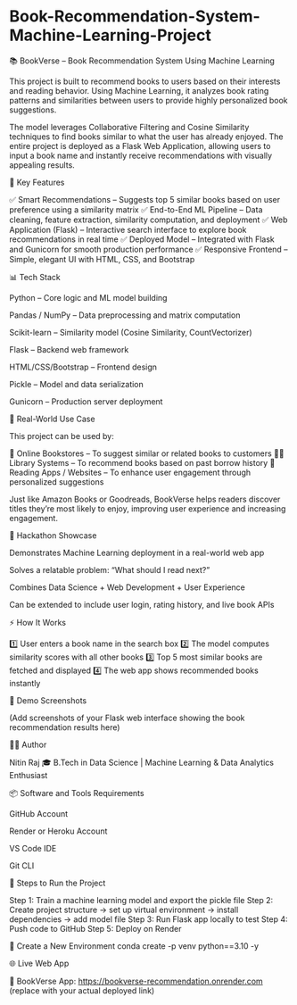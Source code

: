 # Book-Recommendation-System-Machine-Learning-Project
📚 BookVerse – Book Recommendation System Using Machine Learning

This project is built to recommend books to users based on their interests and reading behavior. Using Machine Learning, it analyzes book rating patterns and similarities between users to provide highly personalized book suggestions.

The model leverages Collaborative Filtering and Cosine Similarity techniques to find books similar to what the user has already enjoyed. The entire project is deployed as a Flask Web Application, allowing users to input a book name and instantly receive recommendations with visually appealing results.

🔑 Key Features

✅ Smart Recommendations – Suggests top 5 similar books based on user preference using a similarity matrix
✅ End-to-End ML Pipeline – Data cleaning, feature extraction, similarity computation, and deployment
✅ Web Application (Flask) – Interactive search interface to explore book recommendations in real time
✅ Deployed Model – Integrated with Flask and Gunicorn for smooth production performance
✅ Responsive Frontend – Simple, elegant UI with HTML, CSS, and Bootstrap

📊 Tech Stack

Python – Core logic and ML model building

Pandas / NumPy – Data preprocessing and matrix computation

Scikit-learn – Similarity model (Cosine Similarity, CountVectorizer)

Flask – Backend web framework

HTML/CSS/Bootstrap – Frontend design

Pickle – Model and data serialization

Gunicorn – Production server deployment

🎯 Real-World Use Case

This project can be used by:

📖 Online Bookstores – To suggest similar or related books to customers
👨‍💻 Library Systems – To recommend books based on past borrow history
📱 Reading Apps / Websites – To enhance user engagement through personalized suggestions

Just like Amazon Books or Goodreads, BookVerse helps readers discover titles they’re most likely to enjoy, improving user experience and increasing engagement.

🚀 Hackathon Showcase

Demonstrates Machine Learning deployment in a real-world web app

Solves a relatable problem: “What should I read next?”

Combines Data Science + Web Development + User Experience

Can be extended to include user login, rating history, and live book APIs

⚡ How It Works

1️⃣ User enters a book name in the search box
2️⃣ The model computes similarity scores with all other books
3️⃣ Top 5 most similar books are fetched and displayed
4️⃣ The web app shows recommended books instantly

📸 Demo Screenshots

(Add screenshots of your Flask web interface showing the book recommendation results here)

👨‍💻 Author

Nitin Raj
🎓 B.Tech in Data Science | Machine Learning & Data Analytics Enthusiast

📦 Software and Tools Requirements

GitHub Account

Render or Heroku Account

VS Code IDE

Git CLI

🧩 Steps to Run the Project

Step 1: Train a machine learning model and export the pickle file
Step 2: Create project structure → set up virtual environment → install dependencies → add model file
Step 3: Run Flask app locally to test
Step 4: Push code to GitHub
Step 5: Deploy on Render

🧠 Create a New Environment
conda create -p venv python==3.10 -y

🌐 Live Web App

🔗 BookVerse App: https://bookverse-recommendation.onrender.com
 (replace with your actual deployed link)
